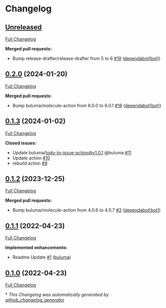 # Changelog

## [Unreleased](https://github.com/buluma/ansible-role-revealmd/tree/HEAD)

[Full Changelog](https://github.com/buluma/ansible-role-revealmd/compare/0.2.0...HEAD)

**Merged pull requests:**

- Bump release-drafter/release-drafter from 5 to 6 [\#19](https://github.com/buluma/ansible-role-revealmd/pull/19) ([dependabot[bot]](https://github.com/apps/dependabot))

## [0.2.0](https://github.com/buluma/ansible-role-revealmd/tree/0.2.0) (2024-01-20)

[Full Changelog](https://github.com/buluma/ansible-role-revealmd/compare/0.1.3...0.2.0)

**Merged pull requests:**

- Bump buluma/molecule-action from 6.0.0 to 6.0.1 [\#18](https://github.com/buluma/ansible-role-revealmd/pull/18) ([dependabot[bot]](https://github.com/apps/dependabot))

## [0.1.3](https://github.com/buluma/ansible-role-revealmd/tree/0.1.3) (2024-01-02)

[Full Changelog](https://github.com/buluma/ansible-role-revealmd/compare/0.1.2...0.1.3)

**Closed issues:**

- Update buluma/todo-to-issue-action@v1.0.1 @buluma [\#11](https://github.com/buluma/ansible-role-revealmd/issues/11)
- Update action [\#10](https://github.com/buluma/ansible-role-revealmd/issues/10)
- rebuild action [\#9](https://github.com/buluma/ansible-role-revealmd/issues/9)

## [0.1.2](https://github.com/buluma/ansible-role-revealmd/tree/0.1.2) (2023-12-25)

[Full Changelog](https://github.com/buluma/ansible-role-revealmd/compare/0.1.1...0.1.2)

**Merged pull requests:**

- Bump buluma/molecule-action from 4.0.6 to 4.0.7 [\#3](https://github.com/buluma/ansible-role-revealmd/pull/3) ([dependabot[bot]](https://github.com/apps/dependabot))

## [0.1.1](https://github.com/buluma/ansible-role-revealmd/tree/0.1.1) (2022-04-23)

[Full Changelog](https://github.com/buluma/ansible-role-revealmd/compare/0.1.0...0.1.1)

**Implemented enhancements:**

- Readme Update [\#1](https://github.com/buluma/ansible-role-revealmd/pull/1) ([buluma](https://github.com/buluma))

## [0.1.0](https://github.com/buluma/ansible-role-revealmd/tree/0.1.0) (2022-04-23)

[Full Changelog](https://github.com/buluma/ansible-role-revealmd/compare/5267f179246efbd51396f60ac024dd073f8f2ebd...0.1.0)



\* *This Changelog was automatically generated by [github_changelog_generator](https://github.com/github-changelog-generator/github-changelog-generator)*
